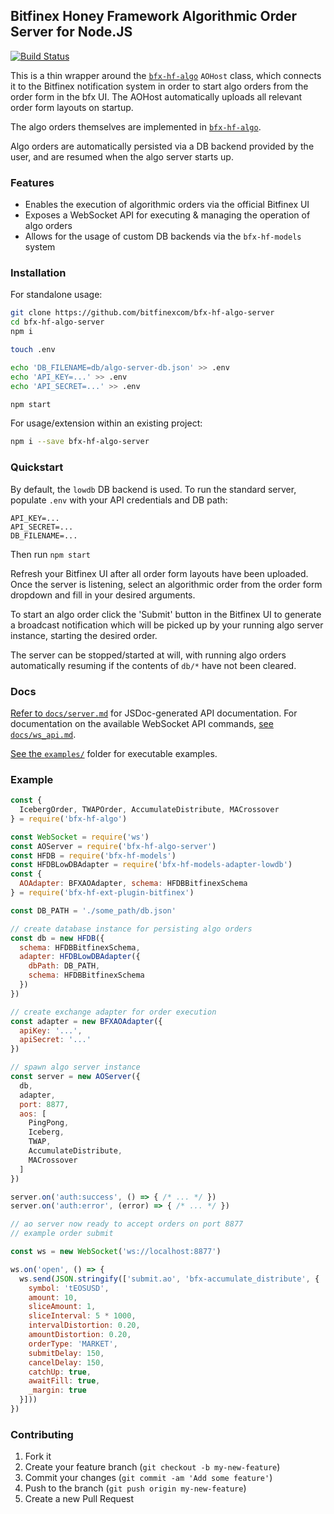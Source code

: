 ## Bitfinex Honey Framework Algorithmic Order Server for Node.JS

[![Build Status](https://travis-ci.org/bitfinexcom/bfx-hf-algo-server.svg?branch=master)](https://travis-ci.org/bitfinexcom/bfx-hf-algo-server)

This is a thin wrapper around the [`bfx-hf-algo`](https://github.com/bitfinexcom/bfx-hf-algo) `AOHost` class, which connects it to the Bitfinex notification system in order to start algo orders from the order form in the bfx UI. The AOHost automatically uploads all relevant order form layouts on startup.

The algo orders themselves are implemented in [`bfx-hf-algo`](https://github.com/bitfinexcom/bfx-hf-algo).

Algo orders are automatically persisted via a DB backend provided by the user, and are resumed when the algo server starts up.

### Features

* Enables the execution of algorithmic orders via the official Bitfinex UI
* Exposes a WebSocket API for executing & managing the operation of algo orders
* Allows for the usage of custom DB backends via the `bfx-hf-models` system

### Installation

For standalone usage:
```bash
git clone https://github.com/bitfinexcom/bfx-hf-algo-server
cd bfx-hf-algo-server
npm i

touch .env

echo 'DB_FILENAME=db/algo-server-db.json' >> .env
echo 'API_KEY=...' >> .env
echo 'API_SECRET=...' >> .env

npm start
```

For usage/extension within an existing project:
```bash
npm i --save bfx-hf-algo-server
```

### Quickstart

By default, the `lowdb` DB backend is used. To run the standard server, populate `.env` with your API credentials and DB path:
```
API_KEY=...
API_SECRET=...
DB_FILENAME=...
```

Then run `npm start`

Refresh your Bitfinex UI after all order form layouts have been uploaded. Once the server is listening, select an algorithmic order from the order form dropdown and fill in your desired arguments.

To start an algo order click the 'Submit' button in the Bitfinex UI to generate a broadcast notification which will be picked up by your running algo server instance, starting the desired order.

The server can be stopped/started at will, with running algo orders automatically resuming if the contents of `db/*` have not been cleared.

### Docs

[Refer to `docs/server.md`](/docs/server.md) for JSDoc-generated API documentation. For documentation on the available WebSocket API commands, [see `docs/ws_api.md`](/docs/ws_api.md).

[See the `examples/`](/examples) folder for executable examples.

### Example

```js
const {
  IcebergOrder, TWAPOrder, AccumulateDistribute, MACrossover
} = require('bfx-hf-algo')

const WebSocket = require('ws')
const AOServer = require('bfx-hf-algo-server')
const HFDB = require('bfx-hf-models')
const HFDBLowDBAdapter = require('bfx-hf-models-adapter-lowdb')
const {
  AOAdapter: BFXAOAdapter, schema: HFDBBitfinexSchema
} = require('bfx-hf-ext-plugin-bitfinex')

const DB_PATH = './some_path/db.json'

// create database instance for persisting algo orders
const db = new HFDB({
  schema: HFDBBitfinexSchema,
  adapter: HFDBLowDBAdapter({
    dbPath: DB_PATH,
    schema: HFDBBitfinexSchema
  })
})

// create exchange adapter for order execution
const adapter = new BFXAOAdapter({
  apiKey: '...',
  apiSecret: '...'
})

// spawn algo server instance
const server = new AOServer({
  db,
  adapter,
  port: 8877,
  aos: [
    PingPong,
    Iceberg,
    TWAP,
    AccumulateDistribute,
    MACrossover
  ]
})

server.on('auth:success', () => { /* ... */ })
server.on('auth:error', (error) => { /* ... */ })

// ao server now ready to accept orders on port 8877
// example order submit

const ws = new WebSocket('ws://localhost:8877')

ws.on('open', () => {
  ws.send(JSON.stringify(['submit.ao', 'bfx-accumulate_distribute', {
    symbol: 'tEOSUSD',
    amount: 10,
    sliceAmount: 1,
    sliceInterval: 5 * 1000,
    intervalDistortion: 0.20,
    amountDistortion: 0.20,
    orderType: 'MARKET',
    submitDelay: 150,
    cancelDelay: 150,
    catchUp: true,
    awaitFill: true,
    _margin: true
  }]))
})
```

### Contributing

1. Fork it
2. Create your feature branch (`git checkout -b my-new-feature`)
3. Commit your changes (`git commit -am 'Add some feature'`)
4. Push to the branch (`git push origin my-new-feature`)
5. Create a new Pull Request
